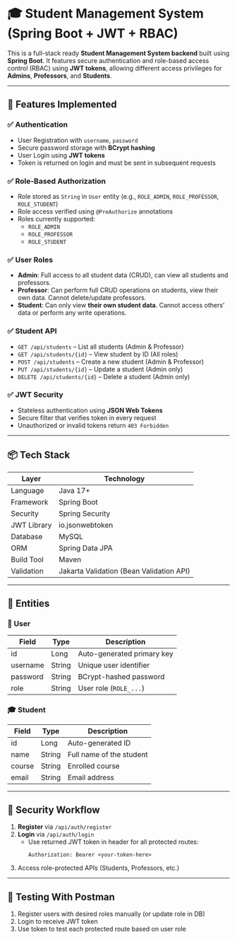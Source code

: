 # 🎓 Student Management System (Spring Boot + JWT + RBAC)

This is a full-stack ready **Student Management System backend** built using **Spring Boot**. It features secure authentication and role-based access control (RBAC) using **JWT tokens**, allowing different access privileges for **Admins**, **Professors**, and **Students**.

---

## 🚀 Features Implemented

### ✅ Authentication
- User Registration with `username`, `password`
- Secure password storage with **BCrypt hashing**
- User Login using **JWT tokens**
- Token is returned on login and must be sent in subsequent requests

### ✅ Role-Based Authorization
- Role stored as `String` in `User` entity (e.g., `ROLE_ADMIN`, `ROLE_PROFESSOR`, `ROLE_STUDENT`)
- Role access verified using `@PreAuthorize` annotations
- Roles currently supported:
  - `ROLE_ADMIN`
  - `ROLE_PROFESSOR`
  - `ROLE_STUDENT`

### ✅ User Roles
- **Admin**: Full access to all student data (CRUD), can view all students and professors.
- **Professor**: Can perform full CRUD operations on students, view their own data. Cannot delete/update professors.
- **Student**: Can only view **their own student data**. Cannot access others’ data or perform any write operations.

### ✅ Student API
- `GET /api/students` – List all students (Admin & Professor)
- `GET /api/students/{id}` – View student by ID (All roles)
- `POST /api/students` – Create a new student (Admin & Professor)
- `PUT /api/students/{id}` – Update a student (Admin only)
- `DELETE /api/students/{id}` – Delete a student (Admin only)

### ✅ JWT Security
- Stateless authentication using **JSON Web Tokens**
- Secure filter that verifies token in every request
- Unauthorized or invalid tokens return `403 Forbidden`

---

## 📦 Tech Stack

| Layer         | Technology        |
|--------------|-------------------|
| Language      | Java 17+          |
| Framework     | Spring Boot       |
| Security      | Spring Security   |
| JWT Library   | io.jsonwebtoken   |
| Database      | MySQL             |
| ORM           | Spring Data JPA   |
| Build Tool    | Maven             |
| Validation    | Jakarta Validation (Bean Validation API) |

---

## 📄 Entities

### 🧑 User
| Field     | Type    | Description               |
|-----------|---------|---------------------------|
| id        | Long    | Auto-generated primary key |
| username  | String  | Unique user identifier    |
| password  | String  | BCrypt-hashed password     |
| role      | String  | User role (`ROLE_...`)     |

### 🎓 Student
| Field     | Type    | Description              |
|-----------|---------|--------------------------|
| id        | Long    | Auto-generated ID         |
| name      | String  | Full name of the student  |
| course    | String  | Enrolled course           |
| email     | String  | Email address             |

---

## 🔐 Security Workflow

1. **Register** via `/api/auth/register`  
2. **Login** via `/api/auth/login`  
   - Use returned JWT token in header for all protected routes:
     ```
     Authorization: Bearer <your-token-here>
     ```
3. Access role-protected APIs (Students, Professors, etc.)

---

## 🧪 Testing With Postman

1. Register users with desired roles manually (or update role in DB)
2. Login to receive JWT token
3. Use token to test each protected route based on user role
